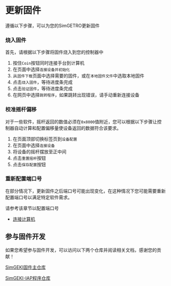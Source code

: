 # 更新固件

遵循以下步骤，可以为您的SimGETRO更新固件

### 烧入固件

首先，请根据以下步骤将固件烧入到您的控制器中

1. 按住`Coin`按钮同时连接手台到计算机
2. 在页面中选择`连接设备并初始化`
3. 从`固件下载`页面中选择需要的固件，或在`本地固件文件`中选取本地固件
4. 点击`烧入固件`，等待进度条完成
5. 点击`验证固件`，等待进度条完成
6. 在网页中选择`跳转程序`，如果跳转出现错误，请手动重新连接设备

### 校准摇杆偏移

对于一些软件，摇杆返回的数值必须在`0x8000`值附近，您可以根据以下步骤让控制器自动计算和配置偏移量使设备返回的数据符合该要求。

1. 在页面顶部切换标签页到`设备配置`
2.  在页面中选择`连接设备`
3.  将设备的摇杆摆放至正中间
4. 点击`重置摇杆`按钮
5. 点击`保存配置`按钮

### 重新配置端口号

在部分情况下，更新固件之后端口号可能出现变化，在这种情况下您可能需要重新配置端口号以满足特定软件需求。

请参考该章节以配置端口号
- [连接计算机](simgetro/configs/connect-to-pc/)

## 参与固件开发

如果您希望参与固件开发，可以访问以下两个仓库并阅读相关文档，感谢您的贡献！

[SimGEKI固件主仓库](https://github.com/SimDevices-Project/SimGEKI)

[SimGEKI-IAP程序仓库](https://github.com/SimDevices-Project/SimGEKI-IAP)